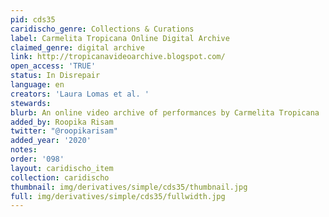 ```yaml
---
pid: cds35
caridischo_genre: Collections & Curations
label: Carmelita Tropicana Online Digital Archive
claimed_genre: digital archive
link: http://tropicanavideoarchive.blogspot.com/
open_access: 'TRUE'
status: In Disrepair
language: en
creators: 'Laura Lomas et al. '
stewards: 
blurb: An online video archive of performances by Carmelita Tropicana
added_by: Roopika Risam
twitter: "@roopikarisam"
added_year: '2020'
notes: 
order: '098'
layout: caridischo_item
collection: caridischo
thumbnail: img/derivatives/simple/cds35/thumbnail.jpg
full: img/derivatives/simple/cds35/fullwidth.jpg
---
```


